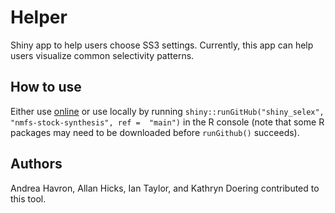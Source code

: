 # Helper
Shiny app to help users choose SS3 settings. Currently, this app can help users visualize common selectivity patterns.


## How to use

Either use [online](https://connect.fisheries.noaa.gov/ss3-helper/) or use locally by running `shiny::runGitHub("shiny_selex", "nmfs-stock-synthesis", ref =  "main")` in the R console (note that some R packages may need to be downloaded before `runGithub()` succeeds).

## Authors

Andrea Havron, Allan Hicks, Ian Taylor, and Kathryn Doering contributed to this tool.
